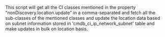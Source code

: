 This script will get all the CI classes mentioned in the property "nonDiscovery.location.update" in a comma-separated and fetch all the sub-classes of the mentioned classes and update the location data based on subnet information stored in 'cmdb_ci_ip_network_subnet' table and make updates in bulk on location basis.